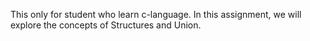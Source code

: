 This only for student who learn c-language.
In this assignment, we will explore the concepts of Structures and Union. 
